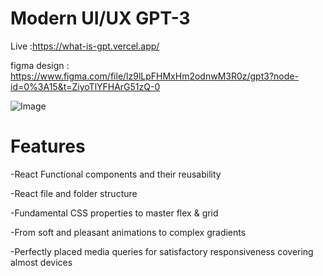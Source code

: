 # Modern UI/UX GPT-3

Live :https://what-is-gpt.vercel.app/

figma design : https://www.figma.com/file/lz9lLpFHMxHm2odnwM3R0z/gpt3?node-id=0%3A15&t=ZiyoTlYFHArG51zQ-0

![Image](https://github.com/user-attachments/assets/578f96a5-8ad0-4a11-afad-541625428da2)

# Features

-React Functional components and their reusability  

-React file and folder structure

-Fundamental CSS properties to master flex & grid

-From soft and pleasant animations to complex gradients

-Perfectly placed media queries for satisfactory responsiveness covering almost devices

